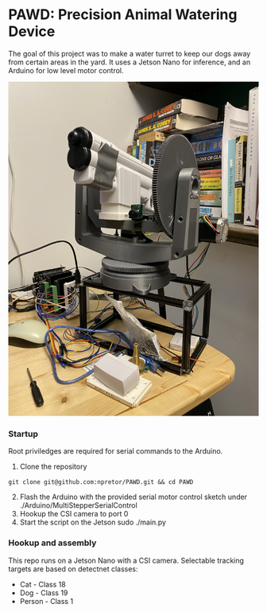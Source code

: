 # PAWD: Precision Animal Watering Device

The goal of this project was to make a water turret to keep our dogs away from certain areas in the yard. It uses a Jetson Nano for inference, and an Arduino for low level motor control. 

![PAWD and son of PAWD](./docs/images/IMG_3231.jpeg) 

### Startup 
Root priviledges are required for serial commands to the Arduino. 
1. Clone the repository
```
git clone git@github.com:npretor/PAWD.git && cd PAWD
```
2. Flash the Arduino with the provided serial motor control sketch under ./Arduino/MultiStepperSerialControl
3. Hookup the CSI camera to port 0
4. Start the script on the Jetson
    sudo ./main.py 

### Hookup and assembly 
This repo runs on a Jetson Nano with a CSI camera. Selectable tracking targets are based on detectnet classes: 
* Cat - Class 18 
* Dog - Class 19 
* Person - Class 1
